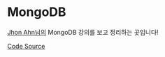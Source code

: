 # MongoDB

[Jhon Ahn님의](https://www.inflearn.com/course/%EB%94%B0%EB%9D%BC%ED%95%98%EB%A9%B0-%EB%B0%B0%EC%9A%B0%EB%8A%94-%EB%85%B8%EB%93%9C-%EB%A6%AC%EC%95%A1%ED%8A%B8-%EA%B8%B0%EB%B3%B8/) MongoDB 강의를 보고 정리하는 곳입니다!


[Code Source](https://github.com/daisy0y/boiler-plate-node-react)
